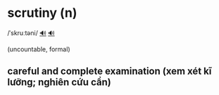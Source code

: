# scrutiny (n)

/ˈskruːtəni/ [🔊](https://www.oxfordlearnersdictionaries.com/media/english/uk_pron/s/scr/scrut/scrutiny__gb_1.mp3) [🔊](https://www.oxfordlearnersdictionaries.com/media/english/us_pron/s/scr/scrut/scrutiny__us_1.mp3)

(uncountable, formal)

## careful and complete examination (xem xét kĩ lưỡng; nghiên cứu cẩn)

